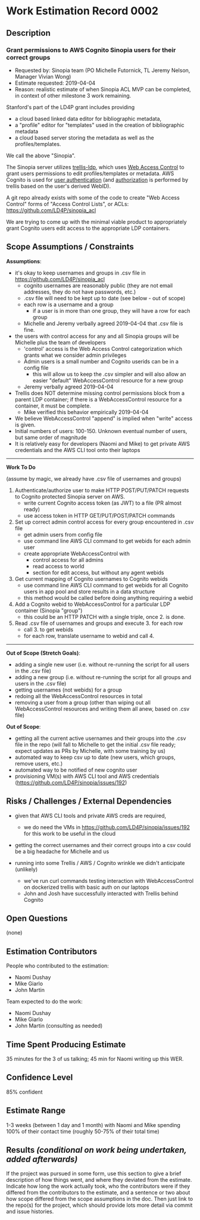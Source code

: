 # Work Estimation Record 0002

## Description

### Grant permissions to AWS Cognito Sinopia users for their correct groups

* Requested by: Sinopia team (PO Michelle Futornick, TL Jeremy Nelson, Manager Vivian Wong)
* Estimate requested: 2019-04-04
* Reason: realistic estimate of when Sinopia ACL MVP can be completed, in context of other milestone 3 work remaining.

Stanford's part of the LD4P grant includes providing
- a cloud based linked data editor for bibliographic metadata,
- a "profile" editor for "templates" used in the creation of bibliographic metadata
- a cloud based server storing the metadata as well as the profiles/templates.

We call the above "Sinopia".  

The Sinopia server utilizes [trellis-ldp](https://github.com/trellis-ldp/), which uses [Web Access Control](https://www.w3.org/wiki/WebAccessControl)
to grant users permissions to edit profiles/templates or metadata.  AWS Cognito is used for
[user authentication](https://github.com/trellis-ldp/trellis/wiki/Authentication#jwt-authentication) (and
[authorization](https://github.com/trellis-ldp/trellis/wiki/Authorization) is performed by trellis based on the user's derived WebID).

A git repo already exists with some of the code to create "Web Access Control" forms of "Access Control Lists", or ACLs: https://github.com/LD4P/sinopia_acl

We are trying to come up with the minimal viable product to appropriately grant Cognito users edit access to the appropriate LDP containers.

## Scope Assumptions / Constraints

__Assumptions__:
- it's okay to keep usernames and groups in .csv file in https://github.com/LD4P/sinopia_acl
  - cognito usernames are reasonably public (they are not email addresses, they do not have passwords, etc.)
  - .csv file will need to be kept up to date (see below - out of scope)
  - each row is a username and a group
    - if a user is in more than one group, they will have a row for each group
  - Michelle and Jeremy verbally agreed 2019-04-04 that .csv file is fine.
- the users with control access for any and all Sinopia groups will be Michelle plus the team of developers
  - 'control' access is the Web Access Control categorization which grants what we consider admin privileges
  - Admin users is a small number and Cognito userids can be in a config file
    - this will allow us to keep the .csv simpler and will also allow an easier "default" WebAccessControl resource for a new group
  - Jeremy verbally agreed 2019-04-04
- Trellis does NOT determine missing control permissions block from a parent LDP container;  if there is a WebAccessControl resource for a container, it must be complete.
  - Mike verified this behavior empirically 2019-04-04
- We believe WebAccessControl "append" is implied when "write" access is given.
- Initial numbers of users:  100-150. Unknown eventual number of users, but same order of magnitude
- It is relatively easy for developers (Naomi and Mike) to get private AWS credentials and the AWS CLI tool onto their laptops

---
__Work To Do__

(assume by magic, we already have .csv file of usernames and groups)

1. Authenticate/authorize user to make HTTP POST/PUT/PATCH requests to Cognito protected Sinopia server on AWS.
    - write current Cognito access token (as JWT) to a file (PR almost ready)
    - use access token in HTTP GET/PUT/POST/PATCH commands
2. Set up correct admin control access for every group encountered in .csv file
    - get admin users from config file
    - use command line AWS CLI command to get webids for each admin user
    - create appropriate WebAccessControl with
      - control access for all admins
      - read access to world
      - section for edit access, but without any agent webids
3. Get current mapping of Cognito usernames to Cognito webids
    - use command line AWS CLI command to get webids for all Cognito users in app pool and store results in a data structure
    - this method would be called before doing anything requiring a webid
4. Add a Cognito webid to WebAccessControl for a particular LDP container (Sinopia "group")
    - this could be an HTTP PATCH with a single triple, once 2. is done.
5. Read .csv file of usernames and groups and execute 3. for each row
    - call 3. to get webids
    - for each row, translate username to webid and call 4.

---

__Out of Scope (Stretch Goals)__:
- adding a single new user (i.e. without re-running the script for all users in the .csv file)
- adding a new group (i.e. without re-running the script for all groups and users in the .csv file)
- getting usernames (not webids) for a group
- redoing all the WebAccessControl resources in total
- removing a user from a group (other than wiping out all WebAccessControl resources and writing them all anew, based on .csv file)

__Out of Scope__:
- getting all the current active usernames and their groups into the .csv file in the repo (will fall to Michelle to get the initial .csv file ready;  expect updates as PRs by Michelle, with some training by us)
- automated way to keep csv up to date (new users, which groups, remove users, etc.)
- automated way to be notified of new cognito user
- provisioning VM(s) with AWS CLI tool and AWS credentials (https://github.com/LD4P/sinopia/issues/192)


## Risks / Challenges / External Dependencies

* given that AWS CLI tools and private AWS creds are required,
  - we do need the VMs in https://github.com/LD4P/sinopia/issues/192 for this work to be useful in the cloud

* getting the correct usernames and their correct groups into a csv could be a big headache for Michelle and us

* running into some Trellis / AWS / Cognito wrinkle we didn't anticipate (unlikely)
  - we've run curl commands testing interaction with WebAccessControl on dockerized trellis with basic auth on our laptops
  - John and Josh have successfully interacted with Trellis behind Cognito

## Open Questions

(none)

## Estimation Contributors

People who contributed to the estimation:

* Naomi Dushay
* Mike Giarlo
* John Martin

Team expected to do the work:

* Naomi Dushay
* Mike Giarlo
* John Martin (consulting as needed)

## Time Spent Producing Estimate

35 minutes for the 3 of us talking;  45 min for Naomi writing up this WER.

## Confidence Level

85% confident

## Estimate Range

1-3 weeks (between 1 day and 1 month) with Naomi and Mike spending 100% of their contact time (roughly 50-75% of their total time)

## Results _(conditional on work being undertaken, added afterwards)_

If the project was pursued in some form, use this section to give a brief description of how things went, and where they deviated from the estimate. Indicate how long the work actually took, who the contributors were if they differed from the contributors to the estimate, and a sentence or two about how scope differed from the scope assumptions in the doc. Then just link to the repo(s) for the project, which should provide lots more detail via commit and issue histories.
